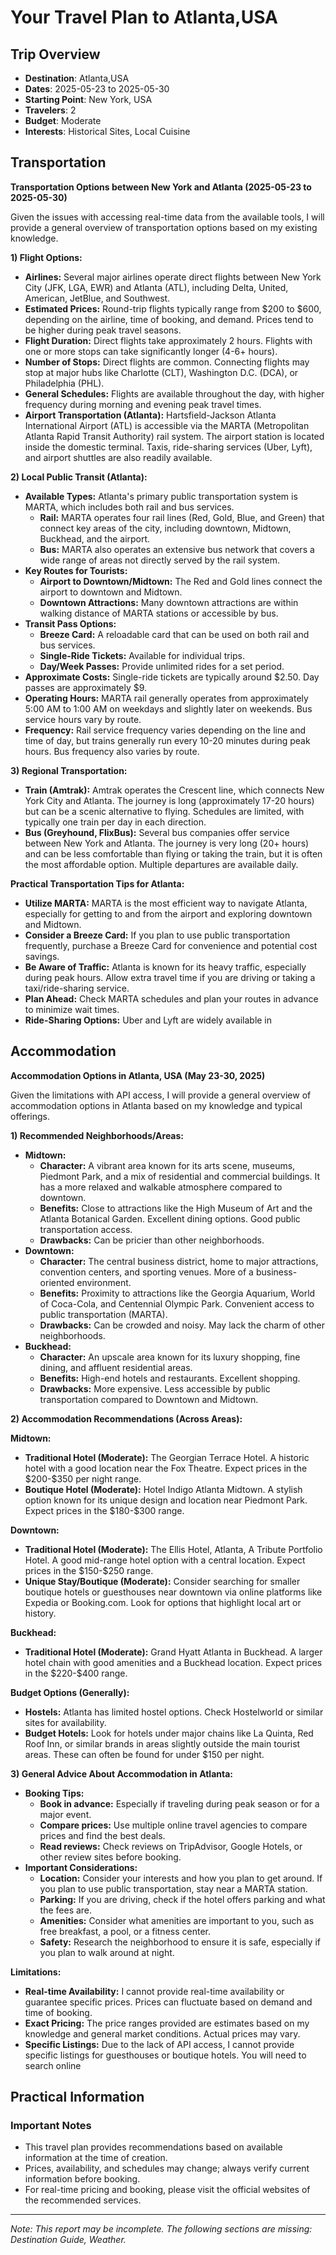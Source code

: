 # Your Travel Plan to Atlanta,USA

## Trip Overview
- **Destination**: Atlanta,USA
- **Dates**: 2025-05-23 to 2025-05-30
- **Starting Point**: New York, USA
- **Travelers**: 2
- **Budget**: Moderate
- **Interests**: Historical Sites, Local Cuisine

## Transportation

**Transportation Options between New York and Atlanta (2025-05-23 to 2025-05-30)**

Given the issues with accessing real-time data from the available tools, I will provide a general overview of transportation options based on my existing knowledge.

**1) Flight Options:**

*   **Airlines:** Several major airlines operate direct flights between New York City (JFK, LGA, EWR) and Atlanta (ATL), including Delta, United, American, JetBlue, and Southwest.
*   **Estimated Prices:** Round-trip flights typically range from \$200 to \$600, depending on the airline, time of booking, and demand. Prices tend to be higher during peak travel seasons.
*   **Flight Duration:** Direct flights take approximately 2 hours. Flights with one or more stops can take significantly longer (4-6+ hours).
*   **Number of Stops:** Direct flights are common. Connecting flights may stop at major hubs like Charlotte (CLT), Washington D.C. (DCA), or Philadelphia (PHL).
*   **General Schedules:** Flights are available throughout the day, with higher frequency during morning and evening peak travel times.
*   **Airport Transportation (Atlanta):** Hartsfield-Jackson Atlanta International Airport (ATL) is accessible via the MARTA (Metropolitan Atlanta Rapid Transit Authority) rail system. The airport station is located inside the domestic terminal. Taxis, ride-sharing services (Uber, Lyft), and airport shuttles are also readily available.

**2) Local Public Transit (Atlanta):**

*   **Available Types:** Atlanta's primary public transportation system is MARTA, which includes both rail and bus services.
    *   **Rail:** MARTA operates four rail lines (Red, Gold, Blue, and Green) that connect key areas of the city, including downtown, Midtown, Buckhead, and the airport.
    *   **Bus:** MARTA also operates an extensive bus network that covers a wide range of areas not directly served by the rail system.
*   **Key Routes for Tourists:**
    *   **Airport to Downtown/Midtown:** The Red and Gold lines connect the airport to downtown and Midtown.
    *   **Downtown Attractions:** Many downtown attractions are within walking distance of MARTA stations or accessible by bus.
*   **Transit Pass Options:**
    *   **Breeze Card:** A reloadable card that can be used on both rail and bus services.
    *   **Single-Ride Tickets:** Available for individual trips.
    *   **Day/Week Passes:** Provide unlimited rides for a set period.
*   **Approximate Costs:** Single-ride tickets are typically around \$2.50. Day passes are approximately \$9.
*   **Operating Hours:** MARTA rail generally operates from approximately 5:00 AM to 1:00 AM on weekdays and slightly later on weekends. Bus service hours vary by route.
*   **Frequency:** Rail service frequency varies depending on the line and time of day, but trains generally run every 10-20 minutes during peak hours. Bus frequency also varies by route.

**3) Regional Transportation:**

*   **Train (Amtrak):** Amtrak operates the Crescent line, which connects New York City and Atlanta. The journey is long (approximately 17-20 hours) but can be a scenic alternative to flying. Schedules are limited, with typically one train per day in each direction.
*   **Bus (Greyhound, FlixBus):** Several bus companies offer service between New York and Atlanta. The journey is very long (20+ hours) and can be less comfortable than flying or taking the train, but it is often the most affordable option. Multiple departures are available daily.

**Practical Transportation Tips for Atlanta:**

*   **Utilize MARTA:** MARTA is the most efficient way to navigate Atlanta, especially for getting to and from the airport and exploring downtown and Midtown.
*   **Consider a Breeze Card:** If you plan to use public transportation frequently, purchase a Breeze Card for convenience and potential cost savings.
*   **Be Aware of Traffic:** Atlanta is known for its heavy traffic, especially during peak hours. Allow extra travel time if you are driving or taking a taxi/ride-sharing service.
*   **Plan Ahead:** Check MARTA schedules and plan your routes in advance to minimize wait times.
*   **Ride-Sharing Options:** Uber and Lyft are widely available in

## Accommodation

**Accommodation Options in Atlanta, USA (May 23-30, 2025)**

Given the limitations with API access, I will provide a general overview of accommodation options in Atlanta based on my knowledge and typical offerings.

**1) Recommended Neighborhoods/Areas:**

*   **Midtown:**
    *   **Character:** A vibrant area known for its arts scene, museums, Piedmont Park, and a mix of residential and commercial buildings. It has a more relaxed and walkable atmosphere compared to downtown.
    *   **Benefits:** Close to attractions like the High Museum of Art and the Atlanta Botanical Garden. Excellent dining options. Good public transportation access.
    *   **Drawbacks:** Can be pricier than other neighborhoods.
*   **Downtown:**
    *   **Character:** The central business district, home to major attractions, convention centers, and sporting venues. More of a business-oriented environment.
    *   **Benefits:** Proximity to attractions like the Georgia Aquarium, World of Coca-Cola, and Centennial Olympic Park. Convenient access to public transportation (MARTA).
    *   **Drawbacks:** Can be crowded and noisy. May lack the charm of other neighborhoods.
*   **Buckhead:**
    *   **Character:** An upscale area known for its luxury shopping, fine dining, and affluent residential areas.
    *   **Benefits:** High-end hotels and restaurants. Excellent shopping.
    *   **Drawbacks:** More expensive. Less accessible by public transportation compared to Downtown and Midtown.

**2) Accommodation Recommendations (Across Areas):**

**Midtown:**

*   **Traditional Hotel (Moderate):** The Georgian Terrace Hotel. A historic hotel with a good location near the Fox Theatre. Expect prices in the \$200-\$350 per night range.
*   **Boutique Hotel (Moderate):** Hotel Indigo Atlanta Midtown. A stylish option known for its unique design and location near Piedmont Park. Expect prices in the \$180-\$300 range.

**Downtown:**

*   **Traditional Hotel (Moderate):** The Ellis Hotel, Atlanta, A Tribute Portfolio Hotel. A good mid-range hotel option with a central location. Expect prices in the \$150-\$250 range.
*   **Unique Stay/Boutique (Moderate):** Consider searching for smaller boutique hotels or guesthouses near downtown via online platforms like Expedia or Booking.com. Look for options that highlight local art or history.

**Buckhead:**

*   **Traditional Hotel (Moderate):** Grand Hyatt Atlanta in Buckhead. A larger hotel chain with good amenities and a Buckhead location. Expect prices in the \$220-\$400 range.

**Budget Options (Generally):**

*   **Hostels:** Atlanta has limited hostel options. Check Hostelworld or similar sites for availability.
*   **Budget Hotels:** Look for hotels under major chains like La Quinta, Red Roof Inn, or similar brands in areas slightly outside the main tourist areas. These can often be found for under \$150 per night.

**3) General Advice About Accommodation in Atlanta:**

*   **Booking Tips:**
    *   **Book in advance:** Especially if traveling during peak season or for a major event.
    *   **Compare prices:** Use multiple online travel agencies to compare prices and find the best deals.
    *   **Read reviews:** Check reviews on TripAdvisor, Google Hotels, or other review sites before booking.
*   **Important Considerations:**
    *   **Location:** Consider your interests and how you plan to get around. If you plan to use public transportation, stay near a MARTA station.
    *   **Parking:** If you are driving, check if the hotel offers parking and what the fees are.
    *   **Amenities:** Consider what amenities are important to you, such as free breakfast, a pool, or a fitness center.
    *   **Safety:** Research the neighborhood to ensure it is safe, especially if you plan to walk around at night.

**Limitations:**

*   **Real-time Availability:** I cannot provide real-time availability or guarantee specific prices. Prices can fluctuate based on demand and time of booking.
*   **Exact Pricing:** The price ranges provided are estimates based on my knowledge and general market conditions. Actual prices may vary.
*   **Specific Listings:** Due to the lack of API access, I cannot provide specific listings for guesthouses or boutique hotels. You will need to search online

## Practical Information

### Important Notes
- This travel plan provides recommendations based on available information at the time of creation.
- Prices, availability, and schedules may change; always verify current information before booking.
- For real-time pricing and booking, please visit the official websites of the recommended services.



---
*Note: This report may be incomplete. The following sections are missing: Destination Guide, Weather.*